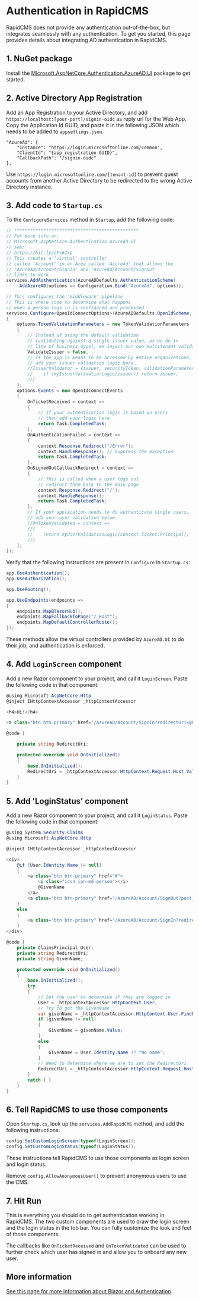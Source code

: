 # Authentication in RapidCMS

RapidCMS does not provide any authentication out-of-the-box, but integrates seamlessly with any
authentication. To get you started, this page provides details about integrating AD authentication in RapidCMS.

## 1. NuGet package

Install the [Microsoft.AspNetCore.Authentication.AzureAD.UI](https://www.nuget.org/packages/Microsoft.AspNetCore.Authentication.AzureAD.UI/3.0.0) package
to get started.

## 2. Active Directory App Registration

Add an App Registration to your Active Directory, and add `https://localhost:[your-port]/signin-oidc` as
reply url for the Web App. Copy the Application Id GUID, and paste it in the following JSON which needs to
be added to `appsettings.json`.

```
"AzureAd": {
    "Instance": "https://login.microsoftonline.com/common",
    "ClientId": "{app registration GUID}",
    "CallbackPath": "/signin-oidc"
},
```

Use `https://login.microsoftonline.com/[tenant-id]` to prevent guest accounts from another Active Directory to
be redirected to the wrong Active Directory instance.

## 3. Add code to `Startup.cs`

To the `ConfigureServices` method in `Startup`, add the following code:

```c#
// ***********************************************
// For more info on:
// Microsoft.AspNetCore.Authentication.AzureAD.UI
// see:
// https://bit.ly/2Fv6Zxp
// This creates a 'virtual' controller 
// called 'Account' in an Area called 'AzureAd' that allows the
// 'AzureAd/Account/SignIn' and 'AzureAd/Account/SignOut'
// links to work
services.AddAuthentication(AzureADDefaults.AuthenticationScheme)
    .AddAzureAD(options => Configuration.Bind("AzureAd", options));

// This configures the 'middleware' pipeline
// This is where code to determine what happens
// when a person logs in is configured and processed
services.Configure<OpenIdConnectOptions>(AzureADDefaults.OpenIdScheme, options =>
{
    options.TokenValidationParameters = new TokenValidationParameters
    {
        // Instead of using the default validation 
        // (validating against a single issuer value, as we do in
        // line of business apps), we inject our own multitenant validation logic
        ValidateIssuer = false,
        // If the app is meant to be accessed by entire organizations, 
        // add your issuer validation logic here.
        //IssuerValidator = (issuer, securityToken, validationParameters) => {
        //    if (myIssuerValidationLogic(issuer)) return issuer;
        //}
    };
    options.Events = new OpenIdConnectEvents
    {
        OnTicketReceived = context =>
        {
            // If your authentication logic is based on users 
            // then add your logic here
            return Task.CompletedTask;
        },
        OnAuthenticationFailed = context =>
        {
            context.Response.Redirect("/Error");
            context.HandleResponse(); // Suppress the exception
            return Task.CompletedTask;
        },
        OnSignedOutCallbackRedirect = context =>
        {
            // This is called when a user logs out
            // redirect them back to the main page
            context.Response.Redirect("/");
            context.HandleResponse();
            return Task.CompletedTask;
        },
        // If your application needs to do authenticate single users, 
        // add your user validation below.
        //OnTokenValidated = context =>
        //{
        //    return myUserValidationLogic(context.Ticket.Principal);
        //}
    };
});
```

Verify that the following instructions are present in `Configure` in `Startup.cs`:

```c#
app.UseAuthentication();
app.UseAuthorization();

app.UseRouting();

app.UseEndpoints(endpoints =>
{
    endpoints.MapBlazorHub();
    endpoints.MapFallbackToPage("/_Host");
    endpoints.MapDefaultControllerRoute();
});
```

These methods allow the virtual controllers provided by `AzureAD.UI` to do their job, and authentication is enforced.

## 4. Add `LoginScreen` component

Add a new Razor component to your project, and call it `LoginScreen`. Paste the following code in that component:

```c#
@using Microsoft.AspNetCore.Http
@inject IHttpContextAccessor _httpContextAccessor

<h4>Hi!</h4>

<a class="btn btn-primary" href="/AzureAD/Account/SignIn?redirectUri=@RedirectUri" target="_top">Login via AD</a>

@code {

    private string RedirectUri;

    protected override void OnInitialized()
    {
        base.OnInitialized();
        RedirectUri = _httpContextAccessor.HttpContext.Request.Host.Value;
    }
}
```

## 5. Add 'LoginStatus' component

Add a new Razor component to your project, and call it `LoginStatus`. Paste the following code in that component:

```c#
@using System.Security.Claims
@using Microsoft.AspNetCore.Http

@inject IHttpContextAccessor _httpContextAccessor

<div>
    @if (User.Identity.Name != null)
    {
        <a class="btn btn-primary" href="#">
            <i class="icon ion-md-person"></i>
            @GivenName
        </a>
        <a class="btn btn-primary" href="/AzureAD/Account/SignOut?post_logout_redirect_uri=@RedirectUri" target="_top">Logout</a>
    }
    else
    {
        <a class="btn btn-primary" href="/AzureAD/Account/SignIn?redirectUri=@RedirectUri" target="_top">Login</a>
    }
</div>

@code {
    private ClaimsPrincipal User;
    private string RedirectUri;
    private string GivenName;

    protected override void OnInitialized()
    {
        base.OnInitialized();
        try
        {
            // Set the user to determine if they are logged in
            User = _httpContextAccessor.HttpContext.User;
            // Try to get the GivenName
            var givenName = _httpContextAccessor.HttpContext.User.FindFirst(ClaimTypes.GivenName);
            if (givenName != null)
            {
                GivenName = givenName.Value;
            }
            else
            {
                GivenName = User.Identity.Name ?? "No name";
            }
            // Need to determine where we are to set the RedirectUri
            RedirectUri = _httpContextAccessor.HttpContext.Request.Host.Value;
        }
        catch { }
    }
}
```

## 6. Tell RapidCMS to use those components

Open `Startup.cs`,  look up the `services.AddRapidCMS` method, and add the following instructions:

```c#
config.SetCustomLoginScreen(typeof(LoginScreen));
config.SetCustomLoginStatus(typeof(LoginStatus));
```

These instructions tell RapidCMS to use those components as login screen and login status.

Remove `config.AllowAnonymousUser()` to prevent anonymous users to use the CMS.

## 7. Hit Run

This is everything you should do to get authentication working in RapidCMS. The two custom components are
used to draw the login screen and the login status in the tob bar. You can fully customize the look and feel of
those components.

The callbacks like `OnTicketReceived` and `OnTokenValidated` can be used to further check which user has signed
in and allow you to onboard any new user. 

## More information

[See this page for more information about Blazor and Authentication](https://devblogs.microsoft.com/aspnet/configuring-a-server-side-blazor-app-with-azure-app-configuration/).